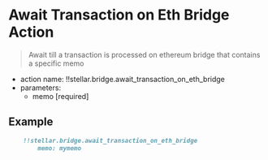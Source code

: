 # Await Transaction on Eth Bridge Action

> Await till a transaction is processed on ethereum bridge that contains a specific memo

- action name: !!stellar.bridge.await_transaction_on_eth_bridge
- parameters:
  - memo [required]

## Example

```md
    !!stellar.bridge.await_transaction_on_eth_bridge
        memo: mymemo
```
